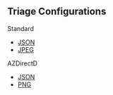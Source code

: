 ## Triage Configurations
Standard
- [JSON](https://git.controlexpert.com/claimsteering/claimsteeringbackend/-/blob/master/source/Domain.Tests/TriageConfigurationTests/StandardTriageConfiguration.json)
- [JPEG](https://git.controlexpert.com/claimsadvisor/claimsadvisorbackend/-/blob/master/source/Domain.Tests/TriageConfigurationTests/Standard_Konfiguration.jpeg)


AZDirectD
- [JSON](https://git.controlexpert.com/claimsadvisor/claimsadvisorbackend/-/blob/master/source/Domain.Tests/TriageConfigurationTests/AllianzDirectD/AZDirectDConfiguration.json)
- [PNG](https://git.controlexpert.com/claimsadvisor/claimsadvisorbackend/-/blob/master/source/Domain.Tests/TriageConfigurationTests/AllianzDirectD/AZDirectD.png)
